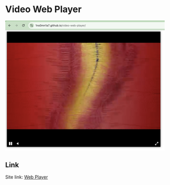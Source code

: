 # Video Web Player

![Screenshot.png](images/Screenshot.png)
## Link
Site link: [Web Player](https://1ns0mn1a7.github.io/video-web-player/)